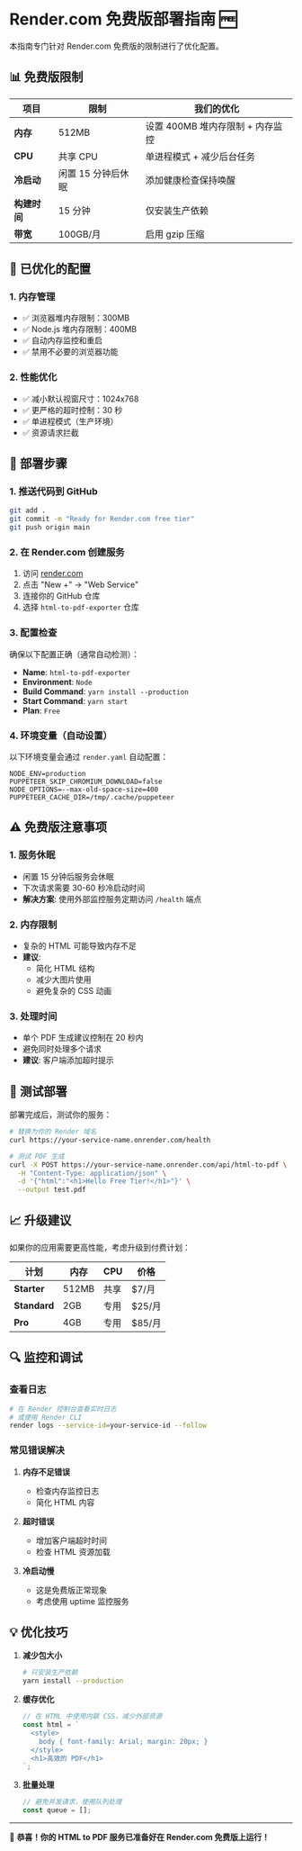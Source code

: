 # Render.com 免费版部署指南 🆓

本指南专门针对 Render.com 免费版的限制进行了优化配置。

## 📊 免费版限制

| 项目         | 限制               | 我们的优化                       |
| ------------ | ------------------ | -------------------------------- |
| **内存**     | 512MB              | 设置 400MB 堆内存限制 + 内存监控 |
| **CPU**      | 共享 CPU           | 单进程模式 + 减少后台任务        |
| **冷启动**   | 闲置 15 分钟后休眠 | 添加健康检查保持唤醒             |
| **构建时间** | 15 分钟            | 仅安装生产依赖                   |
| **带宽**     | 100GB/月           | 启用 gzip 压缩                   |

## 🔧 已优化的配置

### 1. 内存管理

- ✅ 浏览器堆内存限制：300MB
- ✅ Node.js 堆内存限制：400MB
- ✅ 自动内存监控和重启
- ✅ 禁用不必要的浏览器功能

### 2. 性能优化

- ✅ 减小默认视窗尺寸：1024x768
- ✅ 更严格的超时控制：30 秒
- ✅ 单进程模式（生产环境）
- ✅ 资源请求拦截

## 🚀 部署步骤

### 1. 推送代码到 GitHub

```bash
git add .
git commit -m "Ready for Render.com free tier"
git push origin main
```

### 2. 在 Render.com 创建服务

1. 访问 [render.com](https://render.com)
2. 点击 "New +" → "Web Service"
3. 连接你的 GitHub 仓库
4. 选择 `html-to-pdf-exporter` 仓库

### 3. 配置检查

确保以下配置正确（通常自动检测）：

- **Name**: `html-to-pdf-exporter`
- **Environment**: `Node`
- **Build Command**: `yarn install --production`
- **Start Command**: `yarn start`
- **Plan**: `Free`

### 4. 环境变量（自动设置）

以下环境变量会通过 `render.yaml` 自动配置：

```
NODE_ENV=production
PUPPETEER_SKIP_CHROMIUM_DOWNLOAD=false
NODE_OPTIONS=--max-old-space-size=400
PUPPETEER_CACHE_DIR=/tmp/.cache/puppeteer
```

## ⚠️ 免费版注意事项

### 1. 服务休眠

- 闲置 15 分钟后服务会休眠
- 下次请求需要 30-60 秒冷启动时间
- **解决方案**: 使用外部监控服务定期访问 `/health` 端点

### 2. 内存限制

- 复杂的 HTML 可能导致内存不足
- **建议**:
  - 简化 HTML 结构
  - 减少大图片使用
  - 避免复杂的 CSS 动画

### 3. 处理时间

- 单个 PDF 生成建议控制在 20 秒内
- 避免同时处理多个请求
- **建议**: 客户端添加超时提示

## 🧪 测试部署

部署完成后，测试你的服务：

```bash
# 替换为你的 Render 域名
curl https://your-service-name.onrender.com/health

# 测试 PDF 生成
curl -X POST https://your-service-name.onrender.com/api/html-to-pdf \
  -H "Content-Type: application/json" \
  -d '{"html":"<h1>Hello Free Tier!</h1>"}' \
  --output test.pdf
```

## 📈 升级建议

如果你的应用需要更高性能，考虑升级到付费计划：

| 计划         | 内存  | CPU  | 价格   |
| ------------ | ----- | ---- | ------ |
| **Starter**  | 512MB | 共享 | $7/月  |
| **Standard** | 2GB   | 专用 | $25/月 |
| **Pro**      | 4GB   | 专用 | $85/月 |

## 🔍 监控和调试

### 查看日志

```bash
# 在 Render 控制台查看实时日志
# 或使用 Render CLI
render logs --service-id=your-service-id --follow
```

### 常见错误解决

1. **内存不足错误**

   - 检查内存监控日志
   - 简化 HTML 内容

2. **超时错误**

   - 增加客户端超时时间
   - 检查 HTML 资源加载

3. **冷启动慢**
   - 这是免费版正常现象
   - 考虑使用 uptime 监控服务

## 💡 优化技巧

1. **减少包大小**

   ```bash
   # 只安装生产依赖
   yarn install --production
   ```

2. **缓存优化**

   ```javascript
   // 在 HTML 中使用内联 CSS，减少外部资源
   const html = `
     <style>
       body { font-family: Arial; margin: 20px; }
     </style>
     <h1>高效的 PDF</h1>
   `;
   ```

3. **批量处理**
   ```javascript
   // 避免并发请求，使用队列处理
   const queue = [];
   ```

---

🎉 **恭喜！你的 HTML to PDF 服务已准备好在 Render.com 免费版上运行！**
